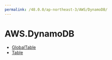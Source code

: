 ```yaml
---
permalink: /48.0.0/ap-northeast-3/AWS/DynamoDB/
---
```


# AWS.DynamoDB



* [GlobalTable](GlobalTable.md)
* [Table](Table.md)